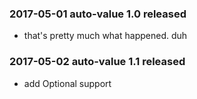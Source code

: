 ### 2017-05-01 auto-value 1.0 released

* that's pretty much what happened. duh

### 2017-05-02 auto-value 1.1 released

* add Optional support
